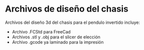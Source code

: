 # Archivos de diseño del chasis

Archivos del diseño 3d del chasis para el pendulo invertido incluye:

- Archivo .FCStd para FreeCad
- Archivos .stl y .obj para el slicer de elección
- Archivo .gcode ya laminado para la impresión
